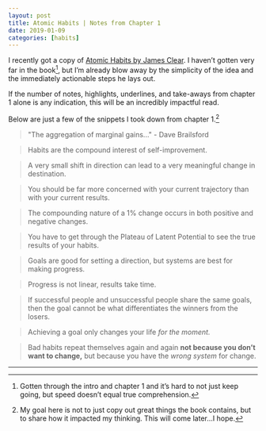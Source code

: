 ```yaml
---
layout: post
title: Atomic Habits | Notes from Chapter 1
date: 2019-01-09
categories: [habits]
---
```


I recently got a copy of [Atomic Habits by James Clear](https://atomichabits.com). I haven’t gotten very far in the book[^1], but I’m already blow away by the simplicity of the idea and the immediately actionable steps he lays out. 

If the number of notes, highlights, underlines, and take-aways from chapter 1 alone is any indication, this will be an incredibly impactful read. 

Below are just a few of the snippets I took down from chapter 1.[^2]

> "The aggregation of marginal gains..." - Dave Brailsford

> Habits are the compound interest of self-improvement.

> A very small shift in direction can lead to a very meaningful change in destination.

> You should be far more concerned with your current trajectory than with your current results.

> The compounding nature of a 1% change occurs in both positive and negative changes.

> You have to get through the Plateau of Latent Potential to see the true results of your habits.

> Goals are good for setting a direction, but systems are best for making progress.

> Progress is not linear, results take time.

> If successful people and unsuccessful people share the same goals, then the goal cannot be what differentiates the winners from the losers.

> Achieving a goal only changes your life *for the moment.*

> Bad habits repeat themselves again and again **not because you don’t want to change,** but because you have the *wrong system* for change.

---

[^1]: Gotten through the intro and chapter 1 and it’s hard to not just keep going, but speed doesn’t equal true comprehension.
[^2]: My goal here is not to just copy out great things the book contains, but to share how it impacted my thinking. This will come later...I hope.